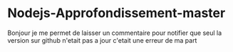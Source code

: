 # Nodejs-Approfondissement-master
Bonjour je me permet de laisser un commentaire pour notifier que seul la version sur github n'etait pas a jour c'etait une erreur de ma part
